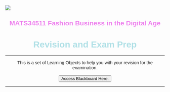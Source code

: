 <DOCTYPE html>
<html>

<head>
<title>MATS34511 FBDA: Learning Objects for Revision and Exam Prep</title>

<script>
  function myFunction() {
  window.open("https://online.manchester.ac.uk/webapps/blogs-journals/execute/blogTopicList?course_id=_59173_1&content_id=_7710364_1&blog_id=_219621_1&action=contentList&mode=cpview");
  }
</script>
</head>

<body style="font-family:arial">
<image src="https://assets.manchester.ac.uk/corporate/images/design/logo-university-of-manchester.png"/>
<h2 align="center" style="color:violet;">
MATS34511 Fashion Business in the Digital Age
</h2>
<h1 align="center" style="color:powderblue;">Revision and Exam Prep</h1>
<hr>

<p align="center">
This is a set of Learning Objects to help you with your revision for the examination.
<br>  

<br>
<button onclick="myFunction()">Access Blackboard Here.</button>
<br>
</p>
<hr>

</body>
</html>
